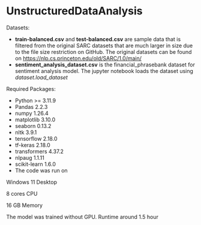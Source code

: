 # UnstructuredDataAnalysis

Datasets:
- **train-balanced.csv** and **test-balanced.csv** are sample data that is filtered from the original SARC datasets that are much larger in size due to the file size restriction on GitHub. The original datasets can be found on https://nlp.cs.princeton.edu/old/SARC/1.0/main/
- **sentiment_analysis_dataset.csv** is the financial_phrasebank dataset for sentiment analysis model. The jupyter notebook loads the dataset using *dataset.load_dataset*

Required Packages:

- Python >= 3.11.9
- Pandas 2.2.3
- numpy 1.26.4
- matplotlib 3.10.0
- seaborn 0.13.2
- nltk 3.9.1
- tensorflow 2.18.0
- tf-keras 2.18.0
- transformers 4.37.2
- nlpaug 1.1.11
- scikit-learn 1.6.0
- The code was run on

Windows 11 Desktop

8 cores CPU

16 GB Memory
  
The model was trained without GPU. Runtime around 1.5 hour

